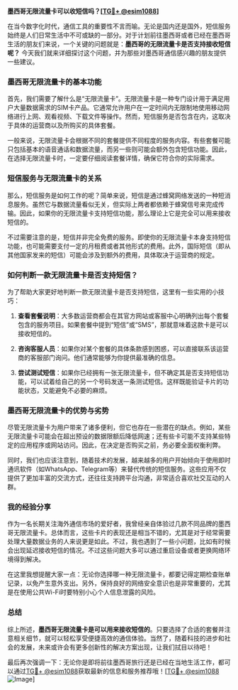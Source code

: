 **墨西哥无限流量卡可以收短信吗？[[TG💪+ @esim1088](https://t.me/s/esim1088)]**

在当今数字化时代，通信工具的重要性不言而喻。无论是国内还是国外，短信服务始终是人们日常生活中不可或缺的一部分。对于计划前往墨西哥或者已经在墨西哥生活的朋友们来说，一个关键的问题就是：**墨西哥的无限流量卡是否支持接收短信呢？** 今天我们就来详细探讨这个问题，并为那些对墨西哥通信感兴趣的朋友提供一些建议。

### 墨西哥无限流量卡的基本功能

首先，我们需要了解什么是“无限流量卡”。无限流量卡是一种专门设计用于满足用户大量数据需求的SIM卡产品。它通常允许用户在一定时间内无限制地使用移动网络进行上网、观看视频、下载文件等操作。然而，短信服务是否包含在内，这取决于具体的运营商以及所购买的具体套餐。

一般来说，无限流量卡会根据不同的套餐提供不同程度的服务内容。有些套餐可能只包括基本的语音通话和数据流量，而另一些则可能会额外包含短信功能。因此，在选择无限流量卡时，一定要仔细阅读套餐详情，确保它符合你的实际需求。

### 短信服务与无限流量卡的关系

那么，短信服务是如何工作的呢？简单来说，短信是通过蜂窝网络发送的一种短消息服务。虽然它与数据流量看似无关，但实际上两者都依赖于蜂窝信号来完成传输。因此，如果你的无限流量卡支持短信功能，那么理论上它是完全可以用来接收短信的。

不过需要注意的是，短信并非完全免费的服务。即使你的无限流量卡本身支持短信功能，也可能需要支付一定的月租费或者其他形式的费用。此外，国际短信（即从其他国家发来的短信）可能会涉及到额外的费用，具体取决于运营商的规定。

### 如何判断一款无限流量卡是否支持短信？

为了帮助大家更好地判断一款无限流量卡是否支持短信，这里有一些实用的小技巧：

1. **查看套餐说明**：大多数运营商都会在其官方网站或客服中心明确列出每个套餐包含的服务项目。如果套餐中提到“短信”或“SMS”，那就意味着这款卡是可以接收短信的。
   
2. **咨询客服人员**：如果你对某个套餐的具体条款感到困惑，可以直接联系该运营商的客服部门询问。他们通常能够为你提供最准确的信息。

3. **尝试测试短信**：如果你已经拥有一张无限流量卡，但不确定其是否支持短信功能，可以试着给自己的另一个号码发送一条测试短信。这样既能验证卡片的功能状态，又能避免不必要的麻烦。

### 墨西哥无限流量卡的优势与劣势

尽管无限流量卡为用户带来了诸多便利，但它也存在一些潜在的缺点。例如，某些无限流量卡可能会在超出预设的数据限额后降低网速；还有些卡可能不支持某些特定的应用程序或网站访问。因此，在决定是否购买之前，务必要全面权衡利弊。

同时，我们也应该注意到，随着技术的发展，越来越多的用户开始倾向于使用即时通讯软件（如WhatsApp、Telegram等）来替代传统的短信服务。这些应用不仅提供了更加丰富的交流方式，还往往支持跨平台沟通，非常适合喜欢社交互动的人群。

### 我的经验分享

作为一名长期关注海外通信市场的爱好者，我曾经亲自体验过几款不同品牌的墨西哥无限流量卡。总体而言，这些卡片的表现还是相当不错的，尤其是对于经常需要处理大量数据业务的人来说更是如此。不过，我也遇到了一些小问题，比如有时候会出现延迟接收短信的情况。不过这些问题大多可以通过重启设备或者更换网络环境得到解决。

在这里我想提醒大家一点：无论你选择哪一种无限流量卡，都要记得定期检查账单记录，以免产生意外支出。另外，保持良好的网络安全意识也是非常重要的，尤其是在使用公共Wi-Fi时要特别小心个人信息泄露的风险。

### 总结

综上所述，**墨西哥无限流量卡是可以用来接收短信的**。只要选择了合适的套餐并注意相关细节，就可以轻松享受便捷高效的通信体验。当然了，随着科技的进步和社会的发展，未来或许会有更多创新性的解决方案出现，让我们拭目以待吧！

最后再次强调一下：无论你是即将前往墨西哥旅行还是已经在当地生活工作，都可以通过[TG💪+ @esim1088](https://t.me/s/esim1088)获取最新的信息和服务推荐哦！[[TG💪+ @esim1088](https://t.me/s/esim1088) ![Image](https://i.postimg.cc/4NQfJmqS/Snipaste-2025-05-13-00-14-12.png)]